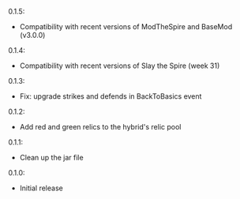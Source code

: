 0.1.5:
  * Compatibility with recent versions of ModTheSpire and BaseMod (v3.0.0)

0.1.4:
  * Compatibility with recent versions of Slay the Spire (week 31)

0.1.3:
  * Fix: upgrade strikes and defends in BackToBasics event

0.1.2:
  * Add red and green relics to the hybrid's relic pool

0.1.1:
  * Clean up the jar file

0.1.0:
  * Initial release
